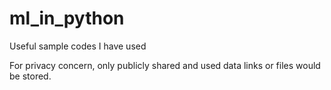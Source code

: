 # ml_in_python
Useful sample codes I have used

For privacy concern, only publicly shared and used data links or files would be stored.
